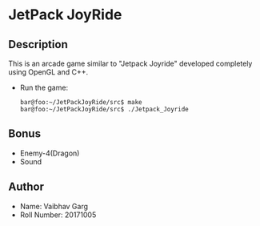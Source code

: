 # JetPack JoyRide

## Description

This is an arcade game similar to "Jetpack Joyride" developed completely using OpenGL and C++.

* Run the game:
	```console
	bar@foo:~/JetPackJoyRide/src$ make
	bar@foo:~/JetPackJoyRide/src$ ./Jetpack_Joyride
	```

## Bonus

* Enemy-4(Dragon)
* Sound

## Author
* Name: Vaibhav Garg
* Roll Number: 20171005